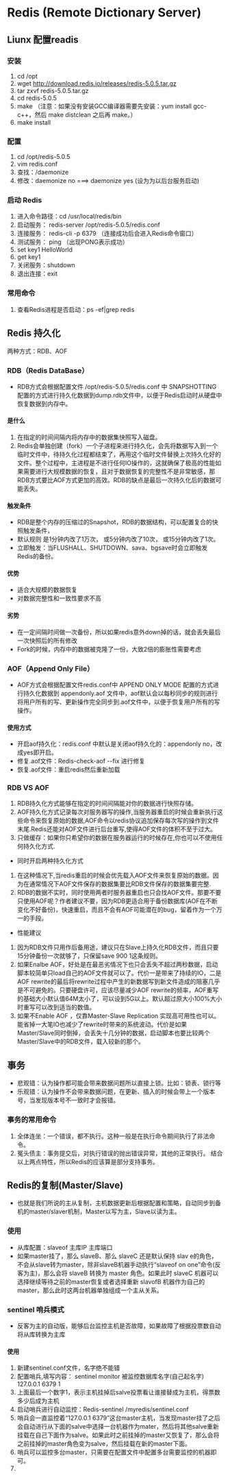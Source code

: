 # Redis (Remote Dictionary Server)
## Liunx 配置readis
### 安装
1. cd /opt
2. wget http://download.redis.io/releases/redis-5.0.5.tar.gz
3. tar zxvf redis-5.0.5.tar.gz
4. cd redis-5.0.5
5. make （注意：如果没有安装GCC编译器需要先安装：yum install gcc-c++，然后 make distclean 之后再 make。）
6. make install 

### 配置
1. cd /opt/redis-5.0.5
2. vim redis.conf
3. 查找：/daemonize
4. 修改：daemonize no ===> daemonize yes (设为为以后台服务启动)

### 启动 Redis
1. 进入命令路径：cd /usr/local/redis/bin
2. 启动服务：   redis-server /opt/redis-5.0.5/redis.conf
3. 连接服务：   redis-cli -p 6379   （连接成功后会进入Redis命令窗口）
4. 测试服务：   ping （出现PONG表示成功）
5. set key1 HelloWorld
6. get key1
7. 关闭服务：shutdown
8. 退出连接：exit

### 常用命令
1. 查看Redis进程是否启动：ps -ef|grep redis

## Redis 持久化
两种方式：RDB、AOF
### RDB（Redis DataBase）
- RDB方式会根据配置文件 /opt/redis-5.0.5/redis.conf 中 SNAPSHOTTING 配置的方式进行持久化数据到dump.rdb文件中，以便于Redis启动时从硬盘中恢复数据到内存中。
#### 是什么
1. 在指定的时间间隔内将内存中的数据集快照写入磁盘。
2. Redis会单独创建（fork）一个子进程来进行持久化，会先将数据写入到一个临时文件中，待持久化过程都结束了，再用这个临时文件替换上次持久化好的文件。整个过程中，主进程是不进行任何IO操作的，这就确保了极高的性能如果需要进行大规模数据的恢复，且对于数据恢复的完整性不是非常敏感，那RDB方式要比AOF方式更加的高效。RDB的缺点是最后一次持久化后的数据可能丢失。

#### 触发条件
- RDB是整个内存的压缩过的Snapshot，RDB的数据结构，可以配置复合的快照触发条件，
- 默认规则
是1分钟内改了1万次，
或5分钟内改了10次，
或15分钟内改了1次。
- 立即触发：当FLUSHALL、SHUTDOWN、sava、bgsave时会立即触发Redis的备份。

#### 优势
- 适合大规模的数据恢复
- 对数据完整性和一致性要求不高

#### 劣势
- 在一定间隔时间做一次备份，所以如果redis意外down掉的话，就会丢失最后一次快照后的所有修改
- Fork的时候，内存中的数据被克隆了一份，大致2倍的膨胀性需要考虑

### AOF（Append Only File）
- AOF方式会根据配置文件redis.conf中  APPEND ONLY MODE 配置的方式进行持久化数据到 appendonly.aof 文件中，aof默认会以每秒同步的规则进行将用户所有的写、更新操作完全同步到.aof文件中，以便于恢复用户所有的写操作。

#### 使用方式
- 开启aof持久化：redis.conf 中默认是关闭aof持久化的：appendonly no，改成yes即开启。
- 修复.aof文件：Redis-check-aof --fix 进行修复
- 恢复.aof文件：重启redis然后重新加载

### RDB VS AOF
1. RDB持久化方式能够在指定的时间间隔能对你的数据进行快照存储。
2. AOF持久化方式记录每次对服务器写的操作,当服务器重启的时候会重新执行这些命令来恢复原始的数据,AOF命令以redis协议追加保存每次写的操作到文件末尾.Redis还能对AOF文件进行后台重写,使得AOF文件的体积不至于过大。
3. 只做缓存：如果你只希望你的数据在服务器运行的时候存在,你也可以不使用任何持久化方式.
- 同时开启两种持久化方式
1. 在这种情况下,当redis重启的时候会优先载入AOF文件来恢复原始的数据。因为在通常情况下AOF文件保存的数据集要比RDB文件保存的数据集要完整. 
2. RDB的数据不实时，同时使用两者时服务器重启也只会找AOF文件。那要不要只使用AOF呢？作者建议不要，因为RDB更适合用于备份数据库(AOF在不断变化不好备份)，快速重启，而且不会有AOF可能潜在的bug，留着作为一个万一的手段。
- 性能建议
1. 因为RDB文件只用作后备用途，建议只在Slave上持久化RDB文件，而且只要15分钟备份一次就够了，只保留save 900 1这条规则。
2. 如果Enalbe AOF，好处是在最恶劣情况下也只会丢失不超过两秒数据，启动脚本较简单只load自己的AOF文件就可以了。代价一是带来了持续的IO，二是AOF rewrite的最后将rewrite过程中产生的新数据写到新文件造成的阻塞几乎是不可避免的。只要硬盘许可，应该尽量减少AOF rewrite的频率，AOF重写的基础大小默认值64M太小了，可以设到5G以上。默认超过原大小100%大小时重写可以改到适当的数值。
3. 如果不Enable AOF ，仅靠Master-Slave Replication 实现高可用性也可以。能省掉一大笔IO也减少了rewrite时带来的系统波动。代价是如果Master/Slave同时倒掉，会丢失十几分钟的数据，启动脚本也要比较两个Master/Slave中的RDB文件，载入较新的那个。

## 事务
- 悲观错：认为操作都可能会带来数据问题所以直接上锁。比如：锁表、锁行等
- 乐观错：认为操作不会带来数据问题，在更新、插入的时候会带上一个版本号，当发现版本号不一致时才会报错。
### 事务的常用命令
1. 全体连坐：一个错误，都不执行。这种一般是在执行命令期间执行了非法命令。
2. 冤头债主：事务提交后，对执行错误的抛出错误异常，其他的正常执行。
结合以上两点特性，所以Redis的应该算是部分支持事务。


## Redis的复制(Master/Slave)
- 也就是我们所说的主从复制，主机数据更新后根据配置和策略，自动同步到备机的master/slaver机制，Master以写为主，Slave以读为主。
### 使用
- 从库配置：slaveof 主库IP 主库端口
- 如果master挂了，那么 slaveB、那么 slaveC 还是默认保持 slav e的角色，不会从slave转为master，除非slaveB机器手动执行“slaveof on one”命令(反客为主)，那么会将 slaveB 转换为 master 角色。如果此时 slaveC 机器可以选择继续等待之前的master恢复或者选择重新 slavofB 机器作为自己的master，那么此时这两台机器单独组成一个主从关系。

### sentinel 哨兵模式
- 反客为主的自动版，能够后台监控主机是否故障，如果故障了根据投票数自动将从库转换为主库
#### 使用
1. 新建sentinel.conf文件，名字绝不能错
2. 配置哨兵,填写内容： sentinel monitor 被监控数据库名字(自己起名字) 127.0.0.1 6379 1
3. 上面最后一个数字1，表示主机挂掉后salve投票看让谁接替成为主机，得票数多少后成为主机
4. 启动哨兵进行自动监控：Redis-sentinel /myredis/sentinel.conf 
5. 哨兵会一直监控着“127.0.0.1 6379”这台master主机，当发现master挂了之后会自动进行从下面的salve中选择一台机器作为mater，然后将其他salve重新挂载在自己下面作为salve。如果此时之前挂掉的master又恢复了，那么会将之前挂掉的master角色变为salve，然后挂载在新的master下面。
6. 哨兵可以监控多台master，只需要在配置文件中配置多台需要监控的机器即可。
7. 